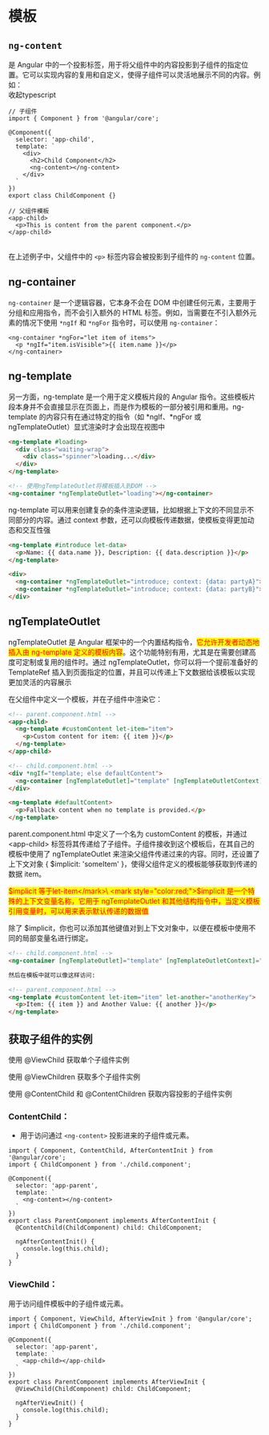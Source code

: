 # 模板

## `ng-content`&#x20;

是 Angular 中的一个投影标签，用于将父组件中的内容投影到子组件的指定位置。它可以实现内容的复用和自定义，使得子组件可以灵活地展示不同的内容。例如：\
收起typescript

```
// 子组件
import { Component } from '@angular/core';

@Component({
  selector: 'app-child',
  template: `
    <div>
      <h2>Child Component</h2>
      <ng-content></ng-content>
    </div>
  `
})
export class ChildComponent {}

// 父组件模板
<app-child>
  <p>This is content from the parent component.</p>
</app-child>
```

\
在上述例子中，父组件中的 `<p>` 标签内容会被投影到子组件的 `ng-content` 位置。

## ng-container&#x20;

`ng-container` 是一个逻辑容器，它本身不会在 DOM 中创建任何元素，主要用于分组和应用指令，而不会引入额外的 HTML 标签。例如，当需要在不引入额外元素的情况下使用 `*ngIf` 和 `*ngFor` 指令时，可以使用 `ng-container`：

```
<ng-container *ngFor="let item of items">
  <p *ngIf="item.isVisible">{{ item.name }}</p>
</ng-container>
```

## ng-template

另一方面，ng-template 是一个用于定义模板片段的 Angular 指令。这些模板片段本身并不会直接显示在页面上，而是作为模板的一部分被引用和重用。ng-template 的内容只有在通过特定的指令（如 \*ngIf、\*ngFor 或 ngTemplateOutlet）显式渲染时才会出现在视图中

```html
<ng-template #loading>
  <div class="waiting-wrap">
    <div class="spinner">loading...</div>
  </div>
</ng-template>

<!-- 使用ngTemplateOutlet将模板插入到DOM -->
<ng-container *ngTemplateOutlet="loading"></ng-container>

```

ng-template 可以用来创建复杂的条件渲染逻辑，比如根据上下文的不同显示不同部分的内容。通过 context 参数，还可以向模板传递数据，使模板变得更加动态和交互性强

```html
<ng-template #introduce let-data>
  <p>Name: {{ data.name }}, Description: {{ data.description }}</p>
</ng-template>

<div>
  <ng-container *ngTemplateOutlet="introduce; context: {data: partyA}"></ng-container>
  <ng-container *ngTemplateOutlet="introduce; context: {data: partyB}"></ng-container>
</div>

```

## ngTemplateOutlet

ngTemplateOutlet 是 Angular 框架中的一个内置结构指令，<mark style="color:red;">它允许开发者动态地插入由 ng-template 定义的模板内容</mark>。这个功能特别有用，尤其是在需要创建高度可定制或复用的组件时。通过 ngTemplateOutlet，你可以将一个提前准备好的 TemplateRef 插入到页面指定的位置，并且可以传递上下文数据给该模板以实现更加灵活的内容展示

在父组件中定义一个模板，并在子组件中渲染它：

```html
<!-- parent.component.html -->
<app-child>
  <ng-template #customContent let-item="item">
    <p>Custom content for item: {{ item }}</p>
  </ng-template>
</app-child>

```

```html
<!-- child.component.html -->
<div *ngIf="template; else defaultContent">
  <ng-container [ngTemplateOutlet]="template" [ngTemplateOutletContext]="{ $implicit: 'someItem' }"></ng-container>
</div>

<ng-template #defaultContent>
  <p>Fallback content when no template is provided.</p>
</ng-template>

```

parent.component.html 中定义了一个名为 customContent 的模板，并通过 \<app-child> 标签将其传递给了子组件。子组件接收到这个模板后，在其自己的模板中使用了 ngTemplateOutlet 来渲染父组件传递过来的内容。同时，还设置了上下文对象 { $implicit: 'someItem' }，使得父组件定义的模板能够获取到传递的数据 item。

<mark style="color:red;">$implicit 等于let-item</mark>\ <mark style="color:red;">$implicit 是一个特殊的上下文变量名称，它用于 ngTemplateOutlet 和其他结构指令中，当定义模板引用变量时，可以用来表示默认传递的数据值</mark>

除了 $implicit，你也可以添加其他键值对到上下文对象中，以便在模板中使用不同的局部变量名进行绑定。

```html
<!-- child.component.html -->
<ng-container [ngTemplateOutlet]="template" [ngTemplateOutletContext]="{ item: 'anItem', anotherKey: 'anotherValue' }"></ng-container>

然后在模板中就可以像这样访问:

<!-- parent.component.html -->
<ng-template #customContent let-item="item" let-another="anotherKey">
  <p>Item: {{ item }} and Another Value: {{ another }}</p>
</ng-template>

```

## 获取子组件的实例

使用 @ViewChild 获取单个子组件实例

使用 @ViewChildren 获取多个子组件实例

使用 @ContentChild 和 @ContentChildren 获取内容投影的子组件实例

### **ContentChild**：

* 用于访问通过 `<ng-content>` 投影进来的子组件或元素。

```
import { Component, ContentChild, AfterContentInit } from '@angular/core';
import { ChildComponent } from './child.component';

@Component({
  selector: 'app-parent',
  template: `
    <ng-content></ng-content>
  `
})
export class ParentComponent implements AfterContentInit {
  @ContentChild(ChildComponent) child: ChildComponent;

  ngAfterContentInit() {
    console.log(this.child);
  }
}

```

### **ViewChild**：

用于访问组件模板中的子组件或元素。

```
import { Component, ViewChild, AfterViewInit } from '@angular/core';
import { ChildComponent } from './child.component';

@Component({
  selector: 'app-parent',
  template: `
    <app-child></app-child>
  `
})
export class ParentComponent implements AfterViewInit {
  @ViewChild(ChildComponent) child: ChildComponent;

  ngAfterViewInit() {
    console.log(this.child);
  }
}
```
